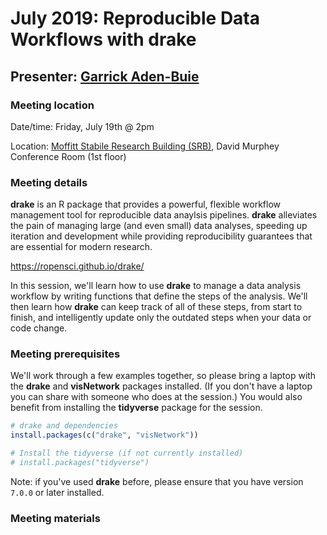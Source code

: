 # July 2019: Reproducible Data Workflows with drake

## Presenter: [Garrick Aden-Buie](mailto:Garrick.Aden-Buie@moffitt.org)

### Meeting location
Date/time: Friday, July 19th @ 2pm

Location: [Moffitt Stabile Research Building (SRB)](https://goo.gl/maps/o6j3rtTuxCB2), David Murphey Conference Room (1st floor)

### Meeting details

**drake** is an R package that provides a powerful, flexible workflow management tool for reproducible data anaylsis pipelines. **drake** alleviates the pain of managing large (and even small) data analyses, speeding up iteration and development while providing reproducibility guarantees that are essential for modern research.

<https://ropensci.github.io/drake/>

In this session, we'll learn how to use **drake** to manage a data analysis workflow by writing functions that define the steps of the analysis. We'll then learn how **drake** can keep track of all of these steps, from start to finish, and intelligently update only the outdated steps when your data or code change.

### Meeting prerequisites

We'll work through a few examples together, so please bring a laptop with the **drake** and **visNetwork** packages installed.  (If you don't have a laptop you can share with someone who does at the session.) You would also benefit from installing the **tidyverse** package for the session.

```r
# drake and dependencies
install.packages(c("drake", "visNetwork"))

# Install the tidyverse (if not currently installed)
# install.packages("tidyverse")
```

Note: if you've used **drake** before, please ensure that you have version `7.0.0` or later installed.

### Meeting materials
